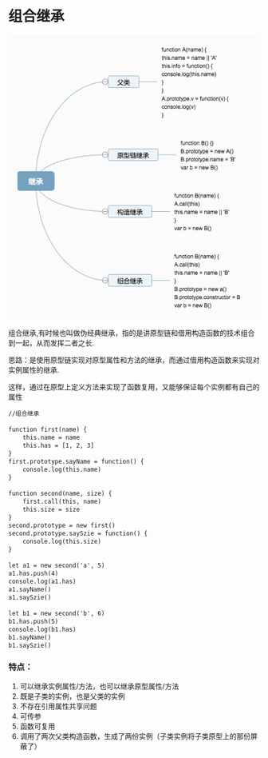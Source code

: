 # 组合继承

![1](1901.png)

组合继承,有时候也叫做伪经典继承，指的是讲原型链和借用构造函数的技术组合到一起，从而发挥二者之长.

思路：是使用原型链实现对原型属性和方法的继承，而通过借用构造函数来实现对实例属性的继承.

这样，通过在原型上定义方法来实现了函数复用，又能够保证每个实例都有自己的属性

```
//组合继承

function first(name) {
    this.name = name
    this.has = [1, 2, 3]
}
first.prototype.sayName = function() {
    console.log(this.name)
}

function second(name, size) {
    first.call(this, name)
    this.size = size
}
second.prototype = new first()
second.prototype.saySzie = function() {
    console.log(this.size)
}

let a1 = new second('a', 5)
a1.has.push(4)
console.log(a1.has)
a1.sayName()
a1.saySzie()

let b1 = new second('b', 6)
b1.has.push(5)
console.log(b1.has)
b1.sayName()
b1.saySzie()
```

### 特点：

1. 可以继承实例属性/方法，也可以继承原型属性/方法
2. 既是子类的实例，也是父类的实例
3. 不存在引用属性共享问题
4. 可传参
5. 函数可复用
6. 调用了两次父类构造函数，生成了两份实例（子类实例将子类原型上的那份屏蔽了）
